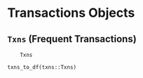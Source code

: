# Transactions Objects
## `Txns` (Frequent Transactions)
```@docs
    Txns
```
```@docs
txns_to_df(txns::Txns)
```